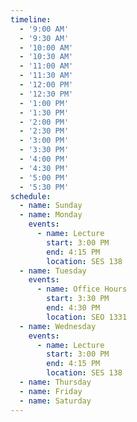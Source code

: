 ```yaml
---
timeline:
  - '9:00 AM'
  - '9:30 AM'
  - '10:00 AM'
  - '10:30 AM'
  - '11:00 AM'
  - '11:30 AM'
  - '12:00 PM'
  - '12:30 PM'
  - '1:00 PM'
  - '1:30 PM'
  - '2:00 PM'
  - '2:30 PM'
  - '3:00 PM'
  - '3:30 PM'
  - '4:00 PM'
  - '4:30 PM'
  - '5:00 PM'
  - '5:30 PM'
schedule:
  - name: Sunday
  - name: Monday
    events:
      - name: Lecture
        start: 3:00 PM
        end: 4:15 PM
        location: SES 138
  - name: Tuesday
    events:
      - name: Office Hours
        start: 3:30 PM
        end: 4:30 PM
        location: SEO 1331
  - name: Wednesday
    events:
      - name: Lecture
        start: 3:00 PM
        end: 4:15 PM
        location: SES 138
  - name: Thursday
  - name: Friday
  - name: Saturday
---
```

